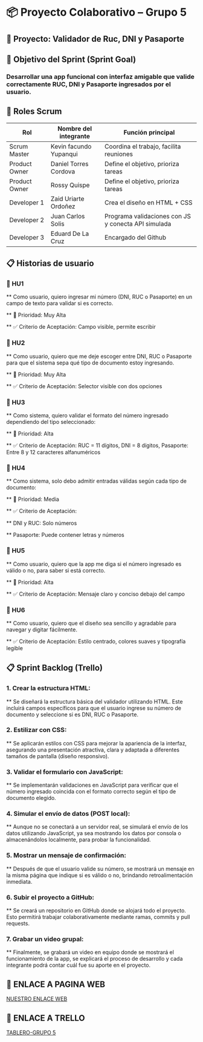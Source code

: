 # 📦 Proyecto Colaborativo – Grupo 5

## 🧪 Proyecto: Validador de Ruc, DNI y Pasaporte

## 🎯 Objetivo del Sprint (Sprint Goal)

### Desarrollar una app funcional con interfaz amigable que valide correctamente RUC, DNI y Pasaporte ingresados por el usuario.

## 👥 Roles Scrum

|  Rol           | Nombre del integrante  | Función principal                                |
|---------------|------------------------|--------------------------------------------------|
| Scrum Master  | Kevin facundo Yupanqui           | Coordina el trabajo, facilita reuniones   |
| Product Owner | Daniel Torres Cordova             | Define el objetivo, prioriza tareas      |
| Product Owner | Rossy Quispe             | Define el objetivo, prioriza tareas      |
| Developer 1   | Zaid Uriarte Ordoñez      | Crea el diseño en HTML + CSS                     |
| Developer 2   | Juan Carlos Solis       | Programa validaciones con JS y conecta API simulada |
| Developer 3   | Eduard De La Cruz        | Encargado del Github                             |

## 📋 Historias de usuario

### 📌 HU1
** Como usuario, quiero ingresar mi número (DNI, RUC o Pasaporte) en un campo de texto para validar si es correcto.

** 🔺 Prioridad: Muy Alta

** ✅ Criterio de Aceptación: Campo visible, permite escribir

### 📌 HU2
** Como usuario, quiero que me deje escoger entre DNI, RUC o Pasaporte para que el sistema sepa qué tipo de documento estoy ingresando.

** 🔺 Prioridad: Muy Alta

** ✅ Criterio de Aceptación: Selector visible con dos opciones

### 📌 HU3
** Como sistema, quiero validar el formato del número ingresado dependiendo del tipo seleccionado:

** 🔺 Prioridad: Alta

** ✅ Criterio de Aceptación: RUC = 11 dígitos, DNI = 8 dígitos, Pasaporte: Entre 8 y 12 caracteres alfanuméricos

### 📌 HU4
** Como sistema, solo debo admitir entradas válidas según cada tipo de documento:

** 🔺 Prioridad: Media

** ✅ Criterio de Aceptación:

** DNI y RUC: Solo números

** Pasaporte: Puede contener letras y números

### 📌 HU5
** Como usuario, quiero que la app me diga si el número ingresado es válido o no, para saber si está correcto.

** 🔺 Prioridad: Alta

** ✅ Criterio de Aceptación: Mensaje claro y conciso debajo del campo

### 📌 HU6
** Como usuario, quiero que el diseño sea sencillo y agradable para navegar y digitar fácilmente.

** ✅ Criterio de Aceptación: Estilo centrado, colores suaves y tipografía legible

## 📋 Sprint Backlog (Trello)

### 1. Crear la estructura HTML:
** Se diseñará la estructura básica del validador utilizando HTML. Este incluirá campos específicos para que el usuario ingrese su número de documento y seleccione si es DNI, RUC o Pasaporte.

### 2. Estilizar con CSS:
** Se aplicarán estilos con CSS para mejorar la apariencia de la interfaz, asegurando una presentación atractiva, clara y adaptada a diferentes tamaños de pantalla (diseño responsivo).

### 3. Validar el formulario con JavaScript:
** Se implementarán validaciones en JavaScript para verificar que el número ingresado coincida con el formato correcto según el tipo de documento elegido.

### 4. Simular el envío de datos (POST local):
** Aunque no se conectará a un servidor real, se simulará el envío de los datos utilizando JavaScript, ya sea mostrando los datos por consola o almacenándolos localmente, para probar la funcionalidad.

### 5. Mostrar un mensaje de confirmación:
** Después de que el usuario valide su número, se mostrará un mensaje en la misma página que indique si es válido o no, brindando retroalimentación inmediata.

### 6. Subir el proyecto a GitHub:
** Se creará un repositorio en GitHub donde se alojará todo el proyecto. Esto permitirá trabajar colaborativamente mediante ramas, commits y pull requests.

### 7. Grabar un video grupal:
** Finalmente, se grabará un video en equipo donde se mostrará el funcionamiento de la app, se explicará el proceso de desarrollo y cada integrante podrá contar cuál fue su aporte en el proyecto.

## 📢 ENLACE A PAGINA WEB

[NUESTRO ENLACE WEB](https://rossyirene.github.io/proyecto-colaborativo-grupo5/)

## 🔑 ENLACE A TRELLO

[TABLERO-GRUPO 5](https://trello.com/b/RTosxLZx/proyecto-validacion-de-dni)






